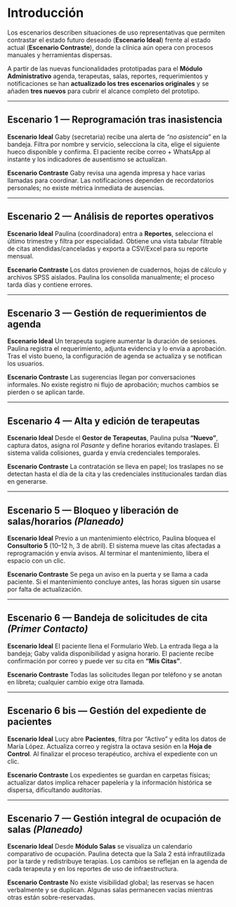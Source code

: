 # Introducción

Los escenarios describen situaciones de uso representativas que permiten contrastar el
estado futuro deseado (**Escenario Ideal**) frente al estado actual (**Escenario Contraste**),
donde la clínica aún opera con procesos manuales y herramientas dispersas.

A partir de las nuevas funcionalidades prototipadas para el **Módulo Administrativo** agenda,
terapeutas, salas, reportes, requerimientos y notificaciones se han **actualizado los tres
escenarios originales** y se añaden **tres nuevos** para cubrir el alcance completo del prototipo.

---

## Escenario 1 — Reprogramación tras inasistencia

**Escenario Ideal**
Gaby (secretaria) recibe una alerta de *“no asistencia”* en la bandeja. Filtra por nombre y
servicio, selecciona la cita, elige el siguiente hueco disponible y confirma. El paciente
recibe correo + WhatsApp al instante y los indicadores de ausentismo se actualizan.

**Escenario Contraste**
Gaby revisa una agenda impresa y hace varias llamadas para coordinar. Las notificaciones
dependen de recordatorios personales; no existe métrica inmediata de ausencias.

---

## Escenario 2 — Análisis de reportes operativos

**Escenario Ideal**
Paulina (coordinadora) entra a **Reportes**, selecciona el último trimestre y filtra por
especialidad. Obtiene una vista tabular filtrable de citas atendidas/canceladas y exporta
a CSV/Excel para su reporte mensual.

**Escenario Contraste**
Los datos provienen de cuadernos, hojas de cálculo y archivos SPSS aislados. Paulina los
consolida manualmente; el proceso tarda días y contiene errores.

---

## Escenario 3 — Gestión de requerimientos de agenda

**Escenario Ideal**
Un terapeuta sugiere aumentar la duración de sesiones. Paulina registra el requerimiento,
adjunta evidencia y lo envía a aprobación. Tras el visto bueno, la configuración de agenda
se actualiza y se notifican los usuarios.

**Escenario Contraste**
Las sugerencias llegan por conversaciones informales. No existe registro ni flujo de
aprobación; muchos cambios se pierden o se aplican tarde.

---

## Escenario 4 — Alta y edición de terapeutas

**Escenario Ideal**
Desde el **Gestor de Terapeutas**, Paulina pulsa **“Nuevo”**, captura datos, asigna rol *Pasante*
y define horarios evitando traslapes. El sistema valida colisiones, guarda y envía
credenciales temporales.

**Escenario Contraste**
La contratación se lleva en papel; los traslapes no se detectan hasta el día de la cita y las
credenciales institucionales tardan días en generarse.

---

## Escenario 5 — Bloqueo y liberación de salas/horarios *(Planeado)*

**Escenario Ideal**
Previo a un mantenimiento eléctrico, Paulina bloquea el **Consultorio 5** (10–12 h, 3 de abril).
El sistema mueve las citas afectadas a reprogramación y envía avisos. Al terminar el
mantenimiento, libera el espacio con un clic.

**Escenario Contraste**
Se pega un aviso en la puerta y se llama a cada paciente. Si el mantenimiento concluye
antes, las horas siguen sin usarse por falta de actualización.

---

## Escenario 6 — Bandeja de solicitudes de cita *(Primer Contacto)*

**Escenario Ideal**
El paciente llena el Formulario Web. La entrada llega a la bandeja; Gaby valida
disponibilidad y asigna horario. El paciente recibe confirmación por correo y puede ver
su cita en **“Mis Citas”**.

**Escenario Contraste**
Todas las solicitudes llegan por teléfono y se anotan en libreta; cualquier cambio exige
otra llamada.

---

## Escenario 6 bis — Gestión del expediente de pacientes

**Escenario Ideal**
Lucy abre **Pacientes**, filtra por “Activo” y edita los datos de María López. Actualiza correo
y registra la octava sesión en la **Hoja de Control**. Al finalizar el proceso terapéutico,
archiva el expediente con un clic.

**Escenario Contraste**
Los expedientes se guardan en carpetas físicas; actualizar datos implica rehacer
papelería y la información histórica se dispersa, dificultando auditorías.

---

## Escenario 7 — Gestión integral de ocupación de salas *(Planeado)*

**Escenario Ideal**
Desde **Módulo Salas** se visualiza un calendario comparativo de ocupación. Paulina detecta
que la Sala 2 está infrautilizada por la tarde y redistribuye terapias. Los cambios se
reflejan en la agenda de cada terapeuta y en los reportes de uso de infraestructura.

**Escenario Contraste**
No existe visibilidad global; las reservas se hacen verbalmente y se duplican. Algunas
salas permanecen vacías mientras otras están sobre-reservadas.

